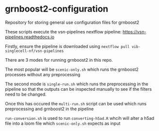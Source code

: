 # grnboost2-configuration
Repository for storing general use configuration files for grnboost2

These scripts execute the vsn-pipelines nextflow pipeline: https://vsn-pipelines.readthedocs.io

Firstly, ensure the pipeline is downloaded using `nextflow pull vib-singlecell-nf/vsn-pipelines`

There are 3 modes for running grnboost2 in this repo.

The most popular will be `scenic-only.sh` which runs the grnboost2 processes without any preprocessing

The second mode is `single-run.sh` which runs the preprocessing in the pipeline so that the outputs can be inspected manually to see if the filters need to be changed.

Once this has occured the `multi-run.sh` script can be used which runs preprocessing and grnboost2 in the pipeline 

`run-conversion.sh` is used to run `converting-h5ad.R` whcih will alter a h5ad file into a loom file which `scenic-only.sh` expects as input
